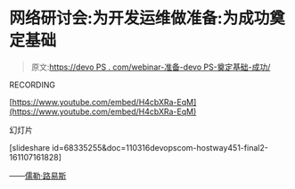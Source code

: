 # 网络研讨会:为开发运维做准备:为成功奠定基础

> 原文:[https://devo PS . com/webinar-准备-devo PS-奠定基础-成功/](https://devops.com/webinar-preparing-devops-laying-foundation-success/)

RECORDING

[https://www.youtube.com/embed/H4cbXRa-EqM](https://www.youtube.com/embed/H4cbXRa-EqM)

幻灯片

[slideshare id=68335255&doc=110316devopscom-hostway451-final2-161107161828]

——[儒勒·路易斯](https://devops.com/author/jules/)